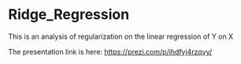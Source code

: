 # Ridge_Regression
This is an analysis of regularization on the linear regression of Y on X


The presentation link is here: https://prezi.com/p/ihdfyj4rzqvy/
